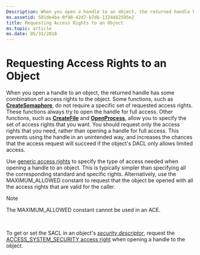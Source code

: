 ```yaml
---
Description: When you open a handle to an object, the returned handle has some combination of access rights to the object.
ms.assetid: 581de4ba-0f90-42d7-b7db-1324d42595e2
title: Requesting Access Rights to an Object
ms.topic: article
ms.date: 05/31/2018
---
```


# Requesting Access Rights to an Object

When you open a handle to an object, the returned handle has some combination of access rights to the object. Some functions, such as [**CreateSemaphore**](/windows/desktop/api/winbase/nf-winbase-createsemaphorea), do not require a specific set of requested access rights. These functions always try to open the handle for full access. Other functions, such as [**CreateFile**](/windows/desktop/api/fileapi/nf-fileapi-createfilea) and [**OpenProcess**](/windows/desktop/api/processthreadsapi/nf-processthreadsapi-openprocess), allow you to specify the set of access rights that you want. You should request only the access rights that you need, rather than opening a handle for full access. This prevents using the handle in an unintended way, and increases the chances that the access request will succeed if the object's DACL only allows limited access.

Use [generic access rights](generic-access-rights.md) to specify the type of access needed when opening a handle to an object. This is typically simpler than specifying all the corresponding standard and specific rights. Alternatively, use the MAXIMUM\_ALLOWED constant to request that the object be opened with all the access rights that are valid for the caller.

> [!Note]  
> The MAXIMUM\_ALLOWED constant cannot be used in an ACE.

 

To get or set the SACL in an object's [*security descriptor*](/windows/desktop/SecGloss/s-gly), request the [ACCESS\_SYSTEM\_SECURITY access right](sacl-access-right.md) when opening a handle to the object.

 

 
